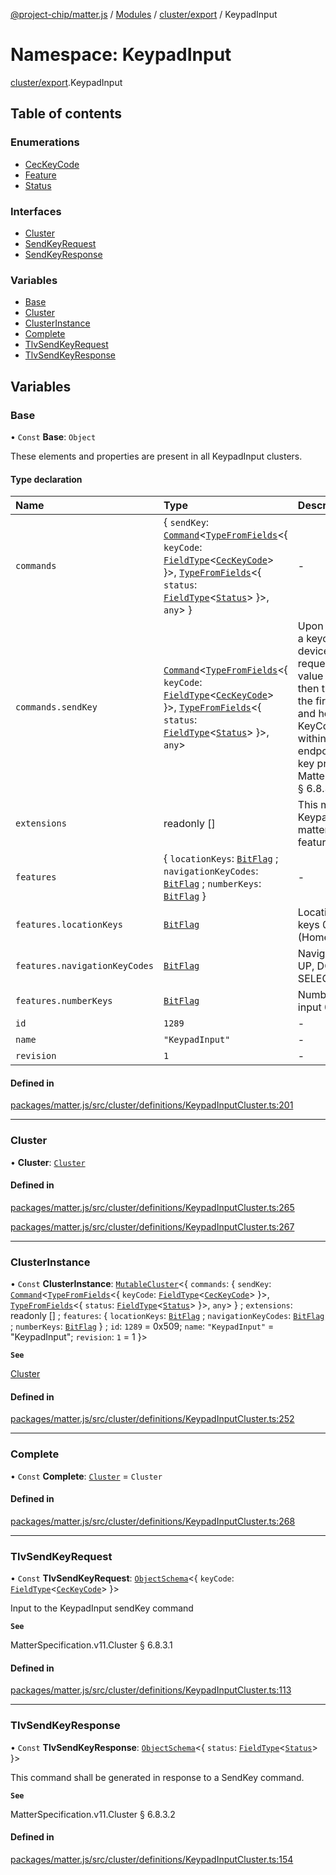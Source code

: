 [@project-chip/matter.js](../README.md) / [Modules](../modules.md) / [cluster/export](cluster_export.md) / KeypadInput

# Namespace: KeypadInput

[cluster/export](cluster_export.md).KeypadInput

## Table of contents

### Enumerations

- [CecKeyCode](../enums/cluster_export.KeypadInput.CecKeyCode.md)
- [Feature](../enums/cluster_export.KeypadInput.Feature.md)
- [Status](../enums/cluster_export.KeypadInput.Status.md)

### Interfaces

- [Cluster](../interfaces/cluster_export.KeypadInput.Cluster.md)
- [SendKeyRequest](../interfaces/cluster_export.KeypadInput.SendKeyRequest.md)
- [SendKeyResponse](../interfaces/cluster_export.KeypadInput.SendKeyResponse.md)

### Variables

- [Base](cluster_export.KeypadInput.md#base)
- [Cluster](cluster_export.KeypadInput.md#cluster)
- [ClusterInstance](cluster_export.KeypadInput.md#clusterinstance)
- [Complete](cluster_export.KeypadInput.md#complete)
- [TlvSendKeyRequest](cluster_export.KeypadInput.md#tlvsendkeyrequest)
- [TlvSendKeyResponse](cluster_export.KeypadInput.md#tlvsendkeyresponse)

## Variables

### Base

• `Const` **Base**: `Object`

These elements and properties are present in all KeypadInput clusters.

#### Type declaration

| Name | Type | Description |
| :------ | :------ | :------ |
| `commands` | \{ `sendKey`: [`Command`](../interfaces/cluster_export.Command.md)\<[`TypeFromFields`](tlv_export.md#typefromfields)\<\{ `keyCode`: [`FieldType`](../interfaces/tlv_export.FieldType.md)\<[`CecKeyCode`](../enums/cluster_export.KeypadInput.CecKeyCode.md)\>  }\>, [`TypeFromFields`](tlv_export.md#typefromfields)\<\{ `status`: [`FieldType`](../interfaces/tlv_export.FieldType.md)\<[`Status`](../enums/cluster_export.KeypadInput.Status.md)\>  }\>, `any`\>  } | - |
| `commands.sendKey` | [`Command`](../interfaces/cluster_export.Command.md)\<[`TypeFromFields`](tlv_export.md#typefromfields)\<\{ `keyCode`: [`FieldType`](../interfaces/tlv_export.FieldType.md)\<[`CecKeyCode`](../enums/cluster_export.KeypadInput.CecKeyCode.md)\>  }\>, [`TypeFromFields`](tlv_export.md#typefromfields)\<\{ `status`: [`FieldType`](../interfaces/tlv_export.FieldType.md)\<[`Status`](../enums/cluster_export.KeypadInput.Status.md)\>  }\>, `any`\> | Upon receipt, this shall process a keycode as input to the media device. If a second SendKey request with the same KeyCode value is received within 200ms, then the endpoint will consider the first key press to be a press and hold. When such a repeat KeyCode value is not received within 200ms, then the endpoint will consider the last key press to be a release. **`See`** MatterSpecification.v11.Cluster § 6.8.3.1 |
| `extensions` | readonly [] | This metadata controls which KeypadInputCluster elements matter.js activates for specific feature combinations. |
| `features` | \{ `locationKeys`: [`BitFlag`](schema_export.md#bitflag) ; `navigationKeyCodes`: [`BitFlag`](schema_export.md#bitflag) ; `numberKeys`: [`BitFlag`](schema_export.md#bitflag)  } | - |
| `features.locationKeys` | [`BitFlag`](schema_export.md#bitflag) | LocationKeys Supports CEC keys 0x0A (Settings) and 0x09 (Home) |
| `features.navigationKeyCodes` | [`BitFlag`](schema_export.md#bitflag) | NavigationKeyCodes Supports UP, DOWN, LEFT, RIGHT, SELECT, BACK, EXIT, MENU |
| `features.numberKeys` | [`BitFlag`](schema_export.md#bitflag) | NumberKeys Supports numeric input 0..9 |
| `id` | ``1289`` | - |
| `name` | ``"KeypadInput"`` | - |
| `revision` | ``1`` | - |

#### Defined in

[packages/matter.js/src/cluster/definitions/KeypadInputCluster.ts:201](https://github.com/project-chip/matter.js/blob/5f71eedebdb9fa54338bde320c311bb359b7455d/packages/matter.js/src/cluster/definitions/KeypadInputCluster.ts#L201)

___

### Cluster

• **Cluster**: [`Cluster`](../interfaces/cluster_export.KeypadInput.Cluster.md)

#### Defined in

[packages/matter.js/src/cluster/definitions/KeypadInputCluster.ts:265](https://github.com/project-chip/matter.js/blob/5f71eedebdb9fa54338bde320c311bb359b7455d/packages/matter.js/src/cluster/definitions/KeypadInputCluster.ts#L265)

[packages/matter.js/src/cluster/definitions/KeypadInputCluster.ts:267](https://github.com/project-chip/matter.js/blob/5f71eedebdb9fa54338bde320c311bb359b7455d/packages/matter.js/src/cluster/definitions/KeypadInputCluster.ts#L267)

___

### ClusterInstance

• `Const` **ClusterInstance**: [`MutableCluster`](../interfaces/cluster_export.MutableCluster-1.md)\<\{ `commands`: \{ `sendKey`: [`Command`](../interfaces/cluster_export.Command.md)\<[`TypeFromFields`](tlv_export.md#typefromfields)\<\{ `keyCode`: [`FieldType`](../interfaces/tlv_export.FieldType.md)\<[`CecKeyCode`](../enums/cluster_export.KeypadInput.CecKeyCode.md)\>  }\>, [`TypeFromFields`](tlv_export.md#typefromfields)\<\{ `status`: [`FieldType`](../interfaces/tlv_export.FieldType.md)\<[`Status`](../enums/cluster_export.KeypadInput.Status.md)\>  }\>, `any`\>  } ; `extensions`: readonly [] ; `features`: \{ `locationKeys`: [`BitFlag`](schema_export.md#bitflag) ; `navigationKeyCodes`: [`BitFlag`](schema_export.md#bitflag) ; `numberKeys`: [`BitFlag`](schema_export.md#bitflag)  } ; `id`: ``1289`` = 0x509; `name`: ``"KeypadInput"`` = "KeypadInput"; `revision`: ``1`` = 1 }\>

**`See`**

[Cluster](cluster_export.KeypadInput.md#cluster)

#### Defined in

[packages/matter.js/src/cluster/definitions/KeypadInputCluster.ts:252](https://github.com/project-chip/matter.js/blob/5f71eedebdb9fa54338bde320c311bb359b7455d/packages/matter.js/src/cluster/definitions/KeypadInputCluster.ts#L252)

___

### Complete

• `Const` **Complete**: [`Cluster`](../interfaces/cluster_export.KeypadInput.Cluster.md) = `Cluster`

#### Defined in

[packages/matter.js/src/cluster/definitions/KeypadInputCluster.ts:268](https://github.com/project-chip/matter.js/blob/5f71eedebdb9fa54338bde320c311bb359b7455d/packages/matter.js/src/cluster/definitions/KeypadInputCluster.ts#L268)

___

### TlvSendKeyRequest

• `Const` **TlvSendKeyRequest**: [`ObjectSchema`](../classes/tlv_export.ObjectSchema.md)\<\{ `keyCode`: [`FieldType`](../interfaces/tlv_export.FieldType.md)\<[`CecKeyCode`](../enums/cluster_export.KeypadInput.CecKeyCode.md)\>  }\>

Input to the KeypadInput sendKey command

**`See`**

MatterSpecification.v11.Cluster § 6.8.3.1

#### Defined in

[packages/matter.js/src/cluster/definitions/KeypadInputCluster.ts:113](https://github.com/project-chip/matter.js/blob/5f71eedebdb9fa54338bde320c311bb359b7455d/packages/matter.js/src/cluster/definitions/KeypadInputCluster.ts#L113)

___

### TlvSendKeyResponse

• `Const` **TlvSendKeyResponse**: [`ObjectSchema`](../classes/tlv_export.ObjectSchema.md)\<\{ `status`: [`FieldType`](../interfaces/tlv_export.FieldType.md)\<[`Status`](../enums/cluster_export.KeypadInput.Status.md)\>  }\>

This command shall be generated in response to a SendKey command.

**`See`**

MatterSpecification.v11.Cluster § 6.8.3.2

#### Defined in

[packages/matter.js/src/cluster/definitions/KeypadInputCluster.ts:154](https://github.com/project-chip/matter.js/blob/5f71eedebdb9fa54338bde320c311bb359b7455d/packages/matter.js/src/cluster/definitions/KeypadInputCluster.ts#L154)

